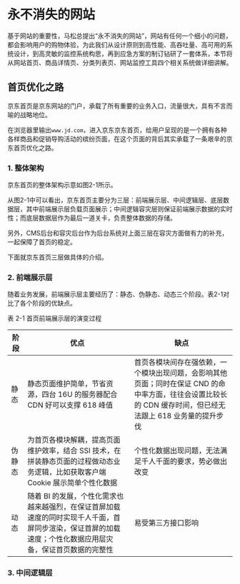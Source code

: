 # 永不消失的网站

基于网站的重要性，马松总提出“永不消失的网站”，网站有任何一个细小的问题，都会影响用户的购物体验，为此我们从设计原则到高性能、高吞吐量、高可用的系统设计，到高灵敏的监控系统构思，再到应急方案的制订钻研了一套体系，本节将从网站首页、商品详情页、分类列表页、网站监控工具四个相关系统做详细讲解。

## 首页优化之路

京东首页是京东网站的门户，承载了所有重要的业务入口，流量很大，具有不言而喻的战略地位。

在浏览器里输出`www.jd.com`，进入京东京东首页，给用户呈现的是一个拥有各种各样商品和促销导购活动的缤纷页面，在这个页面的背后其实承载了一条艰辛的京东首页优化之路。

### 1. 整体架构

京东首页的整体架构示意如图2-1所示。

从图2-1中可以看出，京东首页主要分为三层：前端展示层、中间逻辑层、底层数据层，其中前端展示层负载页面展示；中间逻辑容灾层则保证前端展示数据的实时性；而底层数据层作为最后一道关卡，负责整体数据的存储。

另外，CMS后台和容灾后台作为后台系统对上面三层在容灾方面做有力的补充，一起保障了首页的稳定。

下面就京东首页三层做具体的介绍。

### 2. 前端展示层

随着业务发展，前端展示层主要经历了：静态、伪静态、动态三个阶段。表2-1对比了各个阶段的优缺点。

表 2-1    首页前端展示层的演变过程

| 阶段 | 优点 | 缺点 |
| --- | --- | --- |
| 静态 | 静态页面维护简单，节省资源，四台 16U 的服务器配合 CDN 好可以支撑 618 峰值 |  首页各模块间存在强依赖，一个模块出现问题，会影响其他页面；同时在保证 CND 的命中率方面，往往会设置比较长的 CDN 缓存时间，但已经无法跟上 618 业务量的提升步伐 |
| 伪静态 | 为首页各模块解耦，提高页面维护效率，结合 SSI 技术，在拼装静态页面的过程做动态业务逻辑，比如获取客户端 Cookie 展示简单个性化数据 | 个性化数据出现问题，无法满足千人千面的要求，势必做出改变 |
| 动态 | 随着 BI 的发展，个性化需求也越来越强烈，在保证首屏加载速度的同时实现千人千面，首屏同步渲染，保证首屏的加载速度；个性化数据应用层灾备，保证首页数据的完整性 | 易受第三方接口影响 |

### 3. 中间逻辑层
